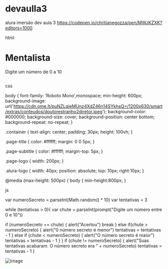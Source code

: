 # devaulla3
alura imersão dev aula 3 
https://codepen.io/chritianegozza/pen/MWJKZXK?editors=1000



html

<html>

<head>
    <title>
        Imersão Dev - Aula 03
    </title>
</head>

<body>
    <div class="container">
        <h1 class="page-title">
            Mentalista
        </h1>
        <p class="page-subtitle">
            Digite um número de 0 a 10
        </p>
        <img src="https://www.alura.com.br/assets/img/imersoes/dev-2021/logo-imersao-mentalista.svg" class="page-logo"
            alt="">
    </div>
    <a href="https://alura.com.br/" target="_blank">
        <img src="https://www.alura.com.br/assets/img/home/alura-logo.svg" alt="" class="alura-logo">
    </a>
 
</body>

</html>




css


body {
    font-family: 'Roboto Mono',monospace;
    min-height: 600px;
    background-image: url('https://cdn.ome.lt/puNZLqjeMUnz4XdZ46n14SYkhsQ=/1200x630/smart/extras/conteudos/doutorestranho2diretor.jpeg');
    background-color: #000000;
    background-size: cover;
    background-position: center bottom;
    background-repeat: no-repeat;
  }
  
  .container {
    text-align: center;
    padding: 30px;
    height: 100vh;
  }
  
  .page-title {
    color: #ffffff;
    margin: 0 0 5px;
  }
  
  .page-subtitle {
    color: #ffffff;
    margin-top: 5px;
  }
 
  
  .page-logo {
    width: 200px;
  }
  
  .alura-logo {
    width: 40px;
    position: absolute;
    top: 10px;
    right:10px;
  }
  
  @media (max-height: 500px) {
    body {
      min-height:800px;
    }
    
   
   
   js
   
   
   var numeroSecreto = parseInt(Math.random() * 10)
var tentativas = 3

while (tentativas > 0){
var chute = parseInt(prompt("Digite um número entre 0 e 10"))

if (numeroSecreto == chute) {
alert("Acertou")
break
 }  else  if(chute > numeroSecreto) {
    alert("0 número secreto é menor")
    tentativas = tentativas - 1
 }  else if (chute  < numeroSecreto) {
     alert("O número secreto é maior")
      tentativas = tentativas - 1
 }
}     if (chute != numeroSecreto) {
     alert("Suas tentativas acabaram. O número secreto era " +  numeroSecreto)
     tentativas = tentativas - 1
}  





![image](https://user-images.githubusercontent.com/72118415/112658834-91c44480-8e32-11eb-9076-211ff09dc39c.png)
